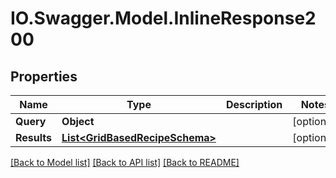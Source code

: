 # IO.Swagger.Model.InlineResponse200
## Properties

Name | Type | Description | Notes
------------ | ------------- | ------------- | -------------
**Query** | **Object** |  | [optional] 
**Results** | [**List&lt;GridBasedRecipeSchema&gt;**](GridBasedRecipeSchema.md) |  | [optional] 

[[Back to Model list]](../README.md#documentation-for-models) [[Back to API list]](../README.md#documentation-for-api-endpoints) [[Back to README]](../README.md)

